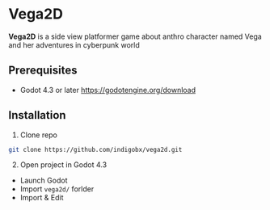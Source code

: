 # Vega2D

**Vega2D** is a side view platformer game about anthro character named Vega and her adventures in cyberpunk world

## Prerequisites
- Godot 4.3 or later https://godotengine.org/download

## Installation

1. Clone repo

```bash
git clone https://github.com/indigobx/vega2d.git
```

2. Open project in Godot 4.3
  - Launch Godot
  - Import `vega2d/` forlder
  - Import & Edit
